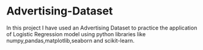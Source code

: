 # Advertising-Dataset
In this project I have used an Advertising Dataset to practice the application of Logistic Regression model using python libraries like numpy,pandas,matplotlib,seaborn and scikit-learn.
